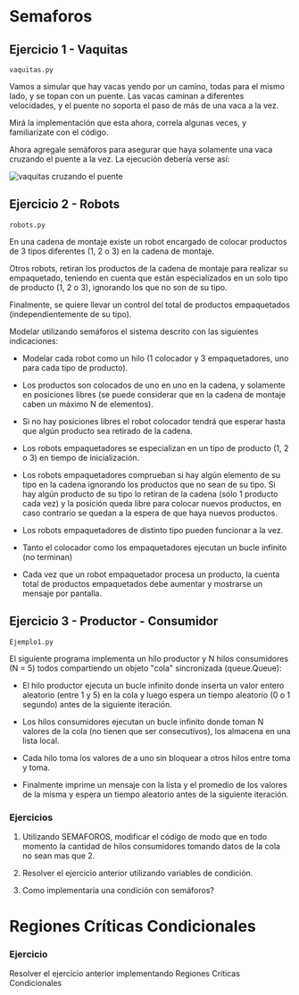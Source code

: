 # Semaforos

## Ejercicio 1 - Vaquitas
````
vaquitas.py
`````
Vamos a simular que hay vacas yendo por un camino, todas para el mismo lado, y se topan con un puente.
Las vacas caminan a diferentes velocidades, y el puente no soporta el paso de más de una vaca a la vez.

Mirá la implementación que esta ahora, correla algunas veces, y familiarizate con el código.

Ahora agregale semáforos para asegurar que haya solamente una vaca cruzando el puente a la vez. La ejecución debería verse así:

![vaquitas cruzando el puente](assets/vaquitas.gif)

## Ejercicio 2 - Robots
````
robots.py
`````
En una cadena de montaje existe un robot encargado de colocar productos de 3 tipos diferentes (1, 2 o 3) en la cadena de montaje.

Otros robots, retiran los productos de la cadena de montaje para realizar su empaquetado, teniendo en cuenta que están especializados en un solo tipo de producto (1, 2 o 3), ignorando los que no son de su tipo.

Finalmente, se quiere llevar un control del total de productos empaquetados (independientemente de su tipo).

Modelar utilizando semáforos el sistema descrito con las siguientes indicaciones:


- Modelar cada robot como un hilo (1 colocador y 3 empaquetadores, uno para cada tipo de producto).


- Los productos son colocados de uno en uno en la cadena, y solamente en posiciones libres (se puede considerar que en la cadena de montaje caben un máximo N de elementos).


- Si no hay posiciones libres el robot colocador tendrá que esperar hasta que algún producto sea retirado de la cadena.


- Los robots empaquetadores se especializan en un tipo de producto (1, 2 o 3) en tiempo de inicialización.


- Los robots empaquetadores comprueban si hay algún elemento de su tipo en la cadena ignorando los productos que no sean de su tipo. Si hay algún producto de su tipo lo retiran de la cadena (sólo 1 producto cada vez) y la posición queda libre para colocar nuevos productos, en caso contrario se quedan a la espera de que haya nuevos productos.


- Los robots empaquetadores de distinto tipo pueden funcionar a la vez.

- Tanto el colocador como los empaquetadores ejecutan un bucle infinito (no terminan)

- Cada vez que un robot empaquetador procesa un producto, la cuenta total de productos empaquetados debe aumentar y mostrarse un mensaje por pantalla.

## Ejercicio 3 - Productor - Consumidor
````
Ejemplo1.py
`````
El siguiente programa implementa un hilo productor y N hilos consumidores (N = 5) todos compartiendo un objeto "cola" sincronizada (queue.Queue):

- El hilo productor ejecuta un bucle infinito donde inserta un valor entero aleatorio (entre 1 y 5) en la cola y luego espera un tiempo aleatorio (0 o 1 segundo) antes de la siguiente iteración.

- Los hilos consumidores ejecutan un bucle infinito donde toman N valores de la cola (no tienen que ser consecutivos), los almacena en una lista local. 
  

- Cada hilo toma los valores de a uno sin bloquear a otros hilos entre toma y toma.
  

- Finalmente imprime un mensaje con la lista y el promedio de los valores de la misma y espera un tiempo aleatorio antes de la siguiente iteración.

### Ejercicios

1. Utilizando SEMAFOROS, modificar el código de modo que en todo momento la cantidad de hilos consumidores tomando datos de la cola no sean mas que 2. 

2. Resolver el ejercicio anterior utilizando variables de condición.

3. Como implementaria una condición con semáforos?

# Regiones Críticas Condicionales

### Ejercicio 

Resolver el ejercicio anterior implementando Regiones Críticas Condicionales